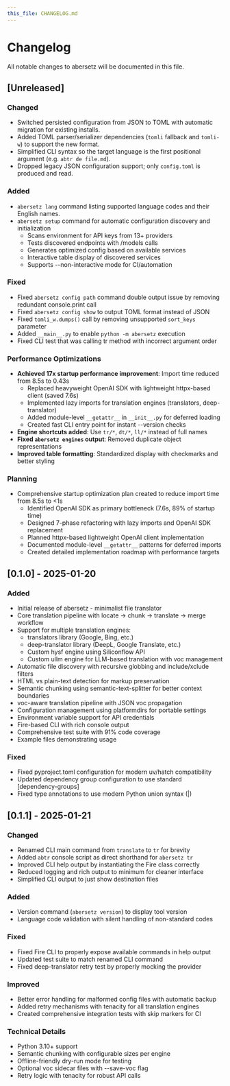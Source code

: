 ```yaml
---
this_file: CHANGELOG.md
---
```

# Changelog

All notable changes to abersetz will be documented in this file.

## [Unreleased]

### Changed
- Switched persisted configuration from JSON to TOML with automatic migration for existing installs.
- Added TOML parser/serializer dependencies (`tomli` fallback and `tomli-w`) to support the new format.
- Simplified CLI syntax so the target language is the first positional argument (e.g. `abtr de file.md`).
- Dropped legacy JSON configuration support; only `config.toml` is produced and read.

### Added
- `abersetz lang` command listing supported language codes and their English names.
- `abersetz setup` command for automatic configuration discovery and initialization
  - Scans environment for API keys from 13+ providers
  - Tests discovered endpoints with /models calls
  - Generates optimized config based on available services
  - Interactive table display of discovered services
  - Supports --non-interactive mode for CI/automation

### Fixed
- Fixed `abersetz config path` command double output issue by removing redundant console.print call
- Fixed `abersetz config show` to output TOML format instead of JSON
- Fixed `tomli_w.dumps()` call by removing unsupported `sort_keys` parameter
- Added `__main__.py` to enable `python -m abersetz` execution
- Fixed CLI test that was calling tr method with incorrect argument order

### Performance Optimizations
- **Achieved 17x startup performance improvement**: Import time reduced from 8.5s to 0.43s
  - Replaced heavyweight OpenAI SDK with lightweight httpx-based client (saved 7.6s)
  - Implemented lazy imports for translation engines (translators, deep-translator)
  - Added module-level `__getattr__` in `__init__.py` for deferred loading
  - Created fast CLI entry point for instant --version checks
- **Engine shortcuts added**: Use `tr/*`, `dt/*`, `ll/*` instead of full names
- **Fixed `abersetz engines` output**: Removed duplicate object representations
- **Improved table formatting**: Standardized display with checkmarks and better styling

### Planning
- Comprehensive startup optimization plan created to reduce import time from 8.5s to <1s
  - Identified OpenAI SDK as primary bottleneck (7.6s, 89% of startup time)
  - Designed 7-phase refactoring with lazy imports and OpenAI SDK replacement
  - Planned httpx-based lightweight OpenAI client implementation
  - Documented module-level `__getattr__` patterns for deferred imports
  - Created detailed implementation roadmap with performance targets

## [0.1.0] - 2025-01-20

### Added
- Initial release of abersetz - minimalist file translator
- Core translation pipeline with locate → chunk → translate → merge workflow
- Support for multiple translation engines:
  - translators library (Google, Bing, etc.)
  - deep-translator library (DeepL, Google Translate, etc.)
  - Custom hysf engine using Siliconflow API
  - Custom ullm engine for LLM-based translation with voc management
- Automatic file discovery with recursive globbing and include/xclude filters
- HTML vs plain-text detection for markup preservation
- Semantic chunking using semantic-text-splitter for better context boundaries
- voc-aware translation pipeline with JSON voc propagation
- Configuration management using platformdirs for portable settings
- Environment variable support for API credentials
- Fire-based CLI with rich console output
- Comprehensive test suite with 91% code coverage
- Example files demonstrating usage

### Fixed
- Fixed pyproject.toml configuration for modern uv/hatch compatibility
- Updated dependency group configuration to use standard [dependency-groups]
- Fixed type annotations to use modern Python union syntax (|)

## [0.1.1] - 2025-01-21

### Changed
- Renamed CLI main command from `translate` to `tr` for brevity
- Added `abtr` console script as direct shorthand for `abersetz tr`
- Improved CLI help output by instantiating the Fire class correctly
- Reduced logging and rich output to minimum for cleaner interface
- Simplified CLI output to just show destination files

### Added
- Version command (`abersetz version`) to display tool version
- Language code validation with silent handling of non-standard codes

### Fixed
- Fixed Fire CLI to properly expose available commands in help output
- Updated test suite to match renamed CLI command
- Fixed deep-translator retry test by properly mocking the provider

### Improved
- Better error handling for malformed config files with automatic backup
- Added retry mechanisms with tenacity for all translation engines
- Created comprehensive integration tests with skip markers for CI

### Technical Details
- Python 3.10+ support
- Semantic chunking with configurable sizes per engine
- Offline-friendly dry-run mode for testing
- Optional voc sidecar files with --save-voc flag
- Retry logic with tenacity for robust API calls
